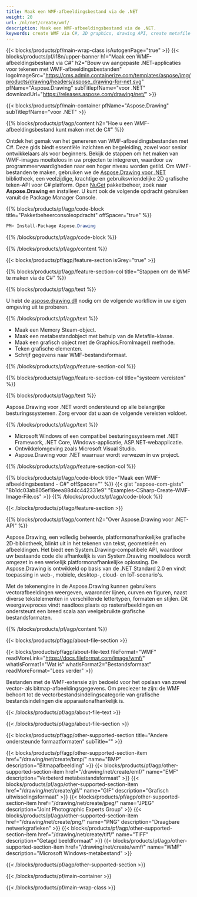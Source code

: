 ```yaml
---
title: Maak een WMF-afbeeldingsbestand via de .NET
weight: 20
url: /nl/net/create/wmf/
description: Maak een WMF-afbeeldingsbestand via de .NET.
keywords: create WMF via C#, 2D graphics, drawing API, create metafile C#, Drawing voor .NET, save WMF image file, cross-platform 2D graphic library, Metafile class, vector graphics drawing, draw line, WMF image file, Graphics file formats
---
```


{{< blocks/products/pf/main-wrap-class isAutogenPage="true" >}}
{{< blocks/products/pf/i18n/upper-banner h1="Maak een WMF-afbeeldingsbestand via C#" h2="Bouw uw aangepaste .NET-applicaties voor tekenen met WMF-afbeeldingsbestanden" logoImageSrc="https://cms.admin.containerize.com/templates/aspose/img/products/drawing/headers/aspose_drawing-for-net.svg" pfName="Aspose.Drawing" subTitlepfName="voor .NET" downloadUrl="https://releases.aspose.com/drawing/net/" >}}

{{< blocks/products/pf/main-container pfName="Aspose.Drawing" subTitlepfName="voor .NET" >}}


{{% blocks/products/pf/agp/content h2="Hoe u een WMF-afbeeldingsbestand kunt maken met de C#" %}}

Ontdek het gemak van het genereren van WMF-afbeeldingsbestanden met C#. Deze gids biedt essentiële inzichten en begeleiding, zowel voor senior ontwikkelaars als voor beginners. Bekijk de stappen om het maken van WMF-images moeiteloos in uw projecten te integreren, waardoor uw programmeervaardigheden naar een hoger niveau worden getild. Om WMF-bestanden te maken, gebruiken we de [Aspose.Drawing voor .NET](https://products.aspose.com/drawing/net) bibliotheek, een veelzijdige, krachtige en gebruiksvriendelijke 2D grafische teken-API voor C# platform. Open [NuGet](https://www.nuget.org/packages/aspose.drawing) pakketbeheer, zoek naar **Aspose.Drawing** en installeer. U kunt ook de volgende opdracht gebruiken vanuit de Package Manager Console.

{{% blocks/products/pf/agp/code-block title="Pakketbeheerconsoleopdracht" offSpacer="true" %}}
```cs
PM> Install-Package Aspose.Drawing
```
{{% /blocks/products/pf/agp/code-block %}}

{{% /blocks/products/pf/agp/content %}}


{{< blocks/products/pf/agp/feature-section isGrey="true" >}}

{{% blocks/products/pf/agp/feature-section-col title="Stappen om de WMF te maken via de C#" %}}

{{% blocks/products/pf/agp/text %}}

U hebt de [aspose.drawing.dll](https://downloads.aspose.com/drawing/net) nodig om de volgende workflow in uw eigen omgeving uit te proberen.

{{% /blocks/products/pf/agp/text %}}

+ Maak een Memory Steam-object.
+ Maak een metabestandobject met behulp van de Metafile-klasse.
+ Maak een grafisch object met de Graphics.FromImage() methode.
+ Teken grafische elementen.
+ Schrijf gegevens naar WMF-bestandsformaat.

{{% /blocks/products/pf/agp/feature-section-col %}}

{{% blocks/products/pf/agp/feature-section-col title="systeem vereisten" %}}

{{% blocks/products/pf/agp/text %}}

Aspose.Drawing voor .NET wordt ondersteund op alle belangrijke besturingssystemen. Zorg ervoor dat u aan de volgende vereisten voldoet.

{{% /blocks/products/pf/agp/text %}}

- Microsoft Windows of een compatibel besturingssysteem met .NET Framework, .NET Core, Windows-applicatie, ASP.NET-webapplicatie.
- Ontwikkelomgeving zoals Microsoft Visual Studio.
- Aspose.Drawing voor .NET waarnaar wordt verwezen in uw project.

{{% /blocks/products/pf/agp/feature-section-col %}}

{{% blocks/products/pf/agp/code-block title="Maak een WMF-afbeeldingsbestand - C#" offSpacer="" %}}
{{< gist "aspose-com-gists" "8b1dc03ab805ef18eea88d4c442331e9" "Examples-CSharp-Create-WMF-Image-File.cs" >}}
{{% /blocks/products/pf/agp/code-block %}}

{{< /blocks/products/pf/agp/feature-section >}}


<!-- aboutfile Starts -->

{{% blocks/products/pf/agp/content h2="Over Aspose.Drawing voor .NET-API" %}}

Aspose.Drawing, een volledig beheerde, platformonafhankelijke grafische 2D-bibliotheek, blinkt uit in het tekenen van tekst, geometrieën en afbeeldingen. Het biedt een System.Drawing-compatibele API, waardoor uw bestaande code die afhankelijk is van System.Drawing moeiteloos wordt omgezet in een werkelijk platformonafhankelijke oplossing. De Aspose.Drawing is ontwikkeld op basis van de .NET Standard 2.0 en vindt toepassing in web-, mobiele, desktop-, cloud- en IoT-scenario's.

Met de tekenengine in de Aspose.Drawing kunnen gebruikers vectorafbeeldingen weergeven, waaronder lijnen, curven en figuren, naast diverse tekstelementen in verschillende lettertypen, formaten en stijlen. Dit weergaveproces vindt naadloos plaats op rasterafbeeldingen en ondersteunt een breed scala aan veelgebruikte grafische bestandsformaten.

{{% /blocks/products/pf/agp/content %}}


{{< blocks/products/pf/agp/about-file-section >}}

{{< blocks/products/pf/agp/about-file-text fileFormat="WMF" readMoreLink="https://docs.fileformat.com/image/wmf/" whatIsFormat1="Wat is" whatIsFormat2="Bestandsformaat" readMoreFormat="Lees verder" >}}

Bestanden met de WMF-extensie zijn bedoeld voor het opslaan van zowel vector- als bitmap-afbeeldingsgegevens. Om preciezer te zijn: de WMF behoort tot de vectorbestandsindelingscategorie van grafische bestandsindelingen die apparaatonafhankelijk is.

{{< /blocks/products/pf/agp/about-file-text >}}

{{< /blocks/products/pf/agp/about-file-section >}}

<!-- aboutfile Ends -->


{{< blocks/products/pf/agp/other-supported-section title="Andere ondersteunde formaatformaten" subTitle="" >}}

{{< blocks/products/pf/agp/other-supported-section-item href="/drawing/net/create/bmp/" name="BMP" description="Bitmapafbeelding" >}}
{{< blocks/products/pf/agp/other-supported-section-item href="/drawing/net/create/emf/" name="EMF" description="Verbeterd metabestandsformaat" >}}
{{< blocks/products/pf/agp/other-supported-section-item href="/drawing/net/create/gif/" name="GIF" description="Grafisch uitwisselingsformaat" >}}
{{< blocks/products/pf/agp/other-supported-section-item href="/drawing/net/create/jpeg/" name="JPEG" description="Joint Photographic Experts Group" >}}
{{< blocks/products/pf/agp/other-supported-section-item href="/drawing/net/create/png/" name="PNG" description="Draagbare netwerkgrafieken" >}}
{{< blocks/products/pf/agp/other-supported-section-item href="/drawing/net/create/tiff/" name="TIFF" description="Getagd beeldformaat" >}}
{{< blocks/products/pf/agp/other-supported-section-item href="/drawing/net/create/wmf/" name="WMF" description="Microsoft Windows-metabestand" >}}


{{< /blocks/products/pf/agp/other-supported-section >}}

{{< /blocks/products/pf/main-container >}}

{{< /blocks/products/pf/main-wrap-class >}}
